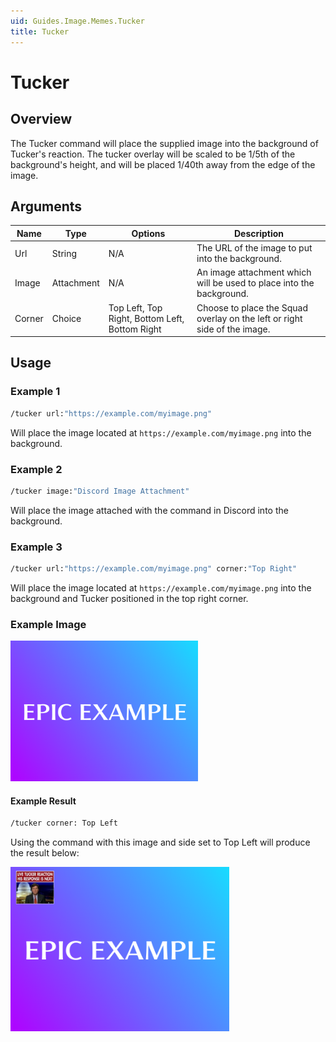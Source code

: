 ```yaml
---
uid: Guides.Image.Memes.Tucker
title: Tucker
---
```


# Tucker
## Overview
The Tucker command will place the supplied image into the background of Tucker's reaction. The tucker overlay will be scaled to be 1/5th of the background's height, and will be placed 1/40th away from the edge of the image.

## Arguments
| Name        | Type        | Options                                           | Description                                                                 |
| ----------- | ----------- | ------------------------------------------------- | --------------------------------------------------------------------------- |
| Url         | String      | N/A                                               | The URL of the image to put into the background.                            |
| Image       | Attachment  | N/A                                               | An image attachment which will be used to place into the background.        |
| Corner      | Choice      | Top Left, Top Right, Bottom Left, Bottom Right    | Choose to place the Squad overlay on the left or right side of the image.   |

## Usage

### Example 1
```bash
/tucker url:"https://example.com/myimage.png"
```
Will place the image located at `https://example.com/myimage.png` into the background.

### Example 2
```bash
/tucker image:"Discord Image Attachment"
```
Will place the image attached with the command in Discord into the background.

### Example 3
```bash
/tucker url:"https://example.com/myimage.png" corner:"Top Right"
```
Will place the image located at `https://example.com/myimage.png` into the background and Tucker positioned in the top right corner.

### Example Image

<img src="gradient.png" alt="Gradient" style="width:300px;"/>

#### Example Result
```bash
/tucker corner: Top Left
```
Using the command with this image and side set to Top Left will produce the result below:

<img src="example1.png" alt="Tucker Example 1" style="width:350px;"/>